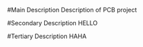 #Main Description
Description of PCB project

#Secondary Description
HELLO

#Tertiary Description
HAHA